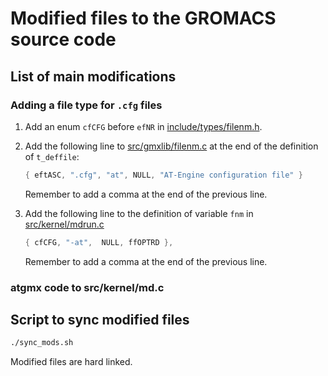 # Modified files to the GROMACS source code

## List of main modifications

### Adding a file type for `.cfg` files

1. Add an enum `cfCFG` before `efNR` in [include/types/filenm.h](include/types/filenm.h).

2. Add the following line to [src/gmxlib/filenm.c](src/gmxlib/filenm.c)
   at the end of the definition of `t_deffile`:

    ```C
    { eftASC, ".cfg", "at", NULL, "AT-Engine configuration file" }
    ```

    Remember to add a comma at the end of the previous line.

3. Add the following line to the definition of variable `fnm` in [src/kernel/mdrun.c](src/kernel/mdrun.c)

    ```C
    { cfCFG, "-at",  NULL, ffOPTRD },
    ```

    Remember to add a comma at the end of the previous line.

### atgmx code to src/kernel/md.c

## Script to sync modified files

```sh
./sync_mods.sh
```

Modified files are hard linked.
